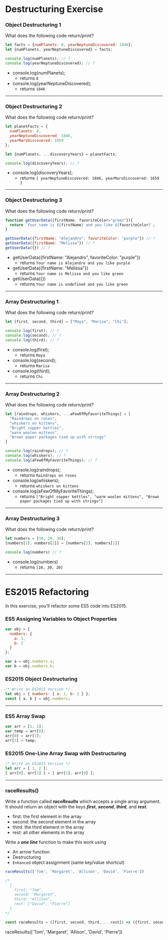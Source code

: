 # Destructuring Exercise

### Object Destructuring 1
What does the following code return/print?
```javascript
let facts = {numPlanets: 8, yearNeptuneDiscovered: 1846};
let {numPlanets, yearNeptuneDiscovered} = facts;

console.log(numPlanets); // ?
console.log(yearNeptuneDiscovered); // ?
```
+ console.log(numPlanets);
    - returns `8`
+ console.log(yearNeptuneDiscovered);
    - returns `1846`
---
### Object Destructuring 2
What does the following code return/print?
```javascript
let planetFacts = {
  numPlanets: 8,
  yearNeptuneDiscovered: 1846,
  yearMarsDiscovered: 1659
};

let {numPlanets, ...discoveryYears} = planetFacts;

console.log(discoveryYears); // ?
```
+ console.log(discoveryYears);
    - returns `{ yearNeptuneDiscovered: 1846, yearMarsDiscovered: 1659 }`
---
### Object Destructuring 3

What does the following code return/print?
```javascript
function getUserData({firstName, favoriteColor="green"}){
  return `Your name is ${firstName} and you like ${favoriteColor}`;
}

getUserData({firstName: "Alejandro", favoriteColor: "purple"}) // ?
getUserData({firstName: "Melissa"}) // ?
getUserData({}) // ?
```
+ getUserData({firstName: "Alejandro", favoriteColor: "purple"})
    - returns `Your name is Alejandro and you like purple`
+ getUserData({firstName: "Melissa"})
    - returns `Your name is Melissa and you like green`
+ getUserData({})
    - returns `Your name is undefined and you like green`
---
### Array Destructuring 1
What does the following code return/print?
```javascript
let [first, second, third] = ["Maya", "Marisa", "Chi"];

console.log(first); // ?
console.log(second); // ?
console.log(third); // ?
```
+ console.log(first);
    - returns `Maya`
+ console.log(second);
    - returns `Marisa`
+ console.log(third);
    - returns `Chi`
---
### Array Destructuring 2
What does the following code return/print?
```javascript
let [raindrops, whiskers, ...aFewOfMyFavoriteThings] = [
  "Raindrops on roses",
  "whiskers on kittens",
  "Bright copper kettles",
  "warm woolen mittens",
  "Brown paper packages tied up with strings"
]

console.log(raindrops); // ?
console.log(whiskers); // ?
console.log(aFewOfMyFavoriteThings); // ?
```
+ console.log(raindrops);
    - returns `Raindrops on roses`
+ console.log(whiskers);
    - returns `whiskers on kittens`
+ console.log(aFewOfMyFavoriteThings);
    - returns `["Bright copper kettles", "warm woolen mittens", "Brown paper packages tied up with strings"]`
---
### Array Destructuring 3
What does the following code return/print?
```javascript
let numbers = [10, 20, 30];
[numbers[1], numbers[2]] = [numbers[2], numbers[1]]

console.log(numbers) // ?
```
+ console.log(numbers)
    - returns `[10, 30, 20]`
---
# ES2015 Refactoring
In this exercise, you’ll refactor some ES5 code into ES2015.
### ES5 Assigning Variables to Object Properties
```javascript
var obj = {
  numbers: {
    a: 1,
    b: 2
  }
};

var a = obj.numbers.a;
var b = obj.numbers.b;
```
### ES2015 Object Destructuring
```javascript
/* Write an ES2015 Version */
let obj = { numbers: { a: 1, b: 2 } };
const { a, b } = obj.numbers;
```
---
### ES5 Array Swap
```javascript
var arr = [1, 2];
var temp = arr[0];
arr[0] = arr[1];
arr[1] = temp;
```
### ES2015 One-Line Array Swap with Destructuring
```javascript
/* Write an ES2015 Version */
let arr = [ 1, 2 ];
[ arr[0], arr[1] ] = [ arr[1], arr[0] ];
```
---
### raceResults()
Write a function called ***raceResults*** which accepts a single array argument. It should return an object with the keys ***first***, ***second***, ***third***, and ***rest***.
+ first: the first element in the array
+ second: the second element in the array
+ third: the third element in the array
+ rest: all other elements in the array

Write a ***one line*** function to make this work using
- An arrow function
- Destructuring
- `Enhanced` object assignment (same key/value shortcut)
```javascript
raceResults(['Tom', 'Margaret', 'Allison', 'David', 'Pierre'])

/*
  {
    first: "Tom",
    second: "Margaret",
    third: "Allison",
    rest: ["David", "Pierre"]
  }
*/
```

```javascript
const raceResults = ([first, second, third, ...rest]) => ({first, second, third, rest});
```
raceResults(['Tom', 'Margaret', 'Allison', 'David', 'Pierre'])